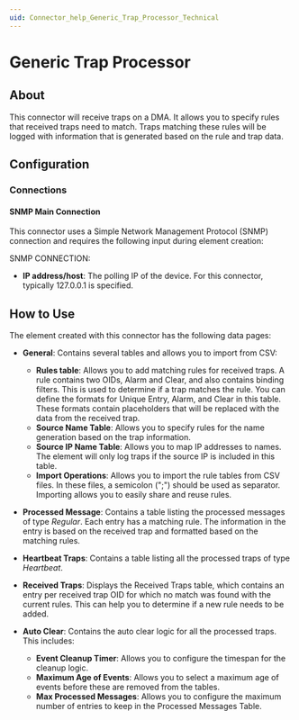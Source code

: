 ```yaml
---
uid: Connector_help_Generic_Trap_Processor_Technical
---
```


# Generic Trap Processor

## About

This connector will receive traps on a DMA. It allows you to specify rules that received traps need to match. Traps matching these rules will be logged with information that is generated based on the rule and trap data.

## Configuration

### Connections

#### SNMP Main Connection

This connector uses a Simple Network Management Protocol (SNMP) connection and requires the following input during element creation:

SNMP CONNECTION:

- **IP address/host**: The polling IP of the device. For this connector, typically 127.0.0.1 is specified.

## How to Use

The element created with this connector has the following data pages:

- **General**: Contains several tables and allows you to import from CSV:

  - **Rules table**: Allows you to add matching rules for received traps. A rule contains two OIDs, Alarm and Clear, and also contains binding filters. This is used to determine if a trap matches the rule. You can define the formats for Unique Entry, Alarm, and Clear in this table. These formats contain placeholders that will be replaced with the data from the received trap.
  - **Source Name Table**: Allows you to specify rules for the name generation based on the trap information.
  - **Source IP Name Table**: Allows you to map IP addresses to names. The element will only log traps if the source IP is included in this table.
  - **Import Operations**: Allows you to import the rule tables from CSV files. In these files, a semicolon (";") should be used as separator. Importing allows you to easily share and reuse rules.

- **Processed Message**: Contains a table listing the processed messages of type *Regular*. Each entry has a matching rule. The information in the entry is based on the received trap and formatted based on the matching rules.

- **Heartbeat Traps**: Contains a table listing all the processed traps of type *Heartbeat*.

- **Received Traps**: Displays the Received Traps table, which contains an entry per received trap OID for which no match was found with the current rules. This can help you to determine if a new rule needs to be added.

- **Auto Clear**: Contains the auto clear logic for all the processed traps. This includes:

  - **Event Cleanup Timer**: Allows you to configure the timespan for the cleanup logic.
  - **Maximum Age of Events**: Allows you to select a maximum age of events before these are removed from the tables.
  - **Max Processed Messages**: Allows you to configure the maximum number of entries to keep in the Processed Messages Table.
